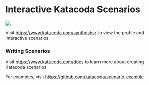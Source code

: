 # Interactive Katacoda Scenarios

[![](http://shields.katacoda.com/katacoda/santhoshsr/count.svg)](https://www.katacoda.com/santhoshsr "Get your profile on Katacoda.com")

Visit https://www.katacoda.com/santhoshsr to view the profile and interactive scenarios

### Writing Scenarios
Visit https://www.katacoda.com/docs to learn more about creating Katacoda scenarios

For examples, visit https://github.com/katacoda/scenario-example

